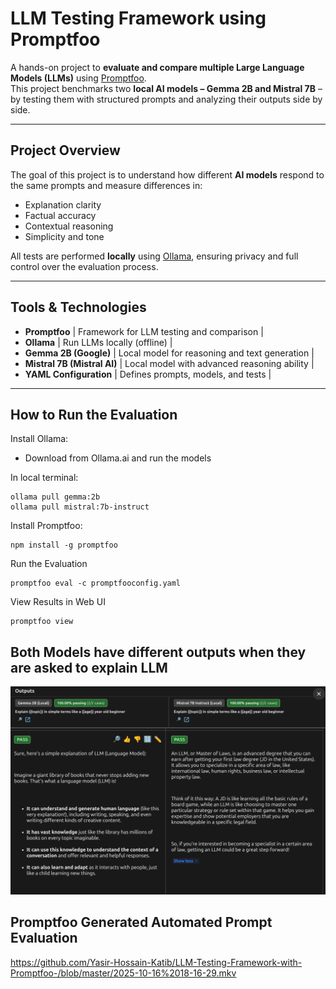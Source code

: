 # LLM Testing Framework using Promptfoo

A hands-on project to **evaluate and compare multiple Large Language Models (LLMs)** using [Promptfoo](https://promptfoo.dev/).  
This project benchmarks two **local AI models – Gemma 2B and Mistral 7B** – by testing them with structured prompts and analyzing their outputs side by side.

---

## Project Overview

The goal of this project is to understand how different **AI models** respond to the same prompts and measure differences in:
- Explanation clarity  
- Factual accuracy  
- Contextual reasoning  
- Simplicity and tone

All tests are performed **locally** using [Ollama](https://ollama.ai/), ensuring privacy and full control over the evaluation process.

---

## Tools & Technologies

 - **Promptfoo** | Framework for LLM testing and comparison |
 - **Ollama** | Run LLMs locally (offline) |
 - **Gemma 2B (Google)** | Local model for reasoning and text generation |
 - **Mistral 7B (Mistral AI)** | Local model with advanced reasoning ability |
 - **YAML Configuration** | Defines prompts, models, and tests |

---
## How to Run the Evaluation

Install Ollama:
 - Download from Ollama.ai and run the models

In local terminal:
```
ollama pull gemma:2b
ollama pull mistral:7b-instruct
```

Install Promptfoo:
```
npm install -g promptfoo
```

Run the Evaluation
```
promptfoo eval -c promptfooconfig.yaml
```

View Results in Web UI
```
promptfoo view
```




## Both Models have different outputs when they are asked to explain LLM
![image](https://github.com/Yasir-Hossain-Katib/LLM-Testing-Framework-with-Promptfoo-/blob/master/assests/Screenshot%20from%202025-10-16%2018-20-49.png)


## Promptfoo Generated Automated Prompt Evaluation
https://github.com/Yasir-Hossain-Katib/LLM-Testing-Framework-with-Promptfoo-/blob/master/2025-10-16%2018-16-29.mkv






